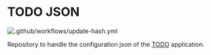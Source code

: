 # TODO JSON

![.github/workflows/update-hash.yml](https://github.com/todo-devs/todo-json/workflows/.github/workflows/update-hash.yml/badge.svg)

Repository to handle the configuration json of the [TODO](https://github.com/todo-devs/todo) application.
